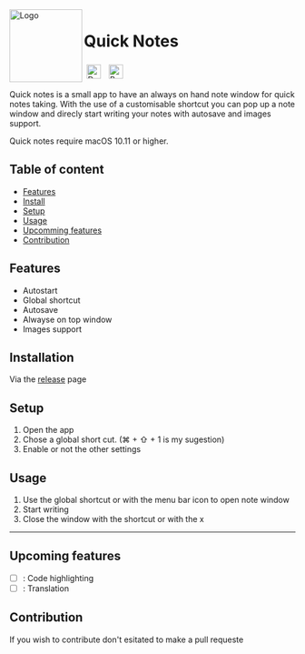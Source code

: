 <img width="128px" src="https://github.com/Nilon123456789/Quick-Notes/blob/main/Quick%20notes/Assets.xcassets/AppIcon.appiconset/AppIcon258.png?raw=true" alt="Logo" align="left" />

#  Quick Notes
<div>

<a href="https://github.com/nilon123456789/Quick-notes/releases/latest" target="_blank"><img src="https://img.shields.io/github/downloads/nilon123456789/Quick-notes/total.svg" alt="Download" style="height: 25px!important; padding: 5px"></a>
<a href="https://www.buymeacoffee.com/nilslahaye" target="_blank"><img src="https://cdn.buymeacoffee.com/buttons/v2/default-yellow.png" alt="Buy Me A Coffee" style="height: 25px!important; padding: 5px" ></a>
</p>

Quick notes is a small app to have an always on hand note window for quick notes taking. With the use of a customisable shortcut you can pop up a note window and direcly start writing your notes with autosave and images support.

Quick notes require macOS 10.11 or higher.

## Table of content
  * [Features](#features)
  * [Install](#install)
  * [Setup](#setup)
  * [Usage](#usage)
  * [Upcomming features](#upcomming-features)
  * [Contribution](#contribution)

## Features

- Autostart
- Global shortcut
- Autosave
- Alwayse on top window
- Images support

## Installation

Via the [release](https://github.com/nilon123456789/Quick-Notes/releases/latest) page

## Setup

1. Open the app
2. Chose a global short cut. (⌘ + ⇧ + 1 is my sugestion)
3. Enable or not the other settings

## Usage

1. Use the global shortcut or with the menu bar icon to open note window
2. Start writing
3. Close the window with the shortcut or with the x

------------

## Upcoming features

- [ ] : Code highlighting
- [ ] : Translation

## Contribution

If you wish to contribute don't esitated to make a pull requeste


